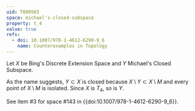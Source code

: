 ```yaml
---
uid: T000503
space: michael's-closed-subspace
property: t_4
value: true
refs:
  - doi: 10.1007/978-1-4612-6290-9_6
    name: Counterexamples in Topology
---
```

Let $X$ be Bing's Discrete Extension Space and $Y$ Michael's Closed Subspace.

As the name suggests, $Y \subset X$ is closed because $X \setminus Y \subset X \setminus M$ and every point of $X \setminus M$ is isolated. Since $X$ is $T_4$, so is $Y$.

See item #3 for space #143 in {{doi:10.1007/978-1-4612-6290-9_6}}.
